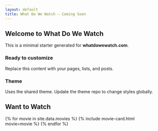 ```yaml
---
layout: default
title: What Do We Watch — Coming Soon
---
```


<section class="container">
  <h2>Welcome to What Do We Watch</h2>
  <p class="lead">This is a minimal starter generated for <strong>whatdowewatch.com</strong>.</p>

  <div class="grid">
    <article class="card">
      <h3>Ready to customize</h3>
      <p>Replace this content with your pages, lists, and posts.</p>
    </article>
    <article class="card">
      <h3>Theme</h3>
      <p>Uses the shared theme. Update the theme repo to change styles globally.</p>
    </article>
  </div>





<h2>Want to Watch</h2>
<div class="movie-list">
  {% for movie in site.data.movies %}
    {% include movie-card.html movie=movie %}
  {% endfor %}
</div>



</section>
